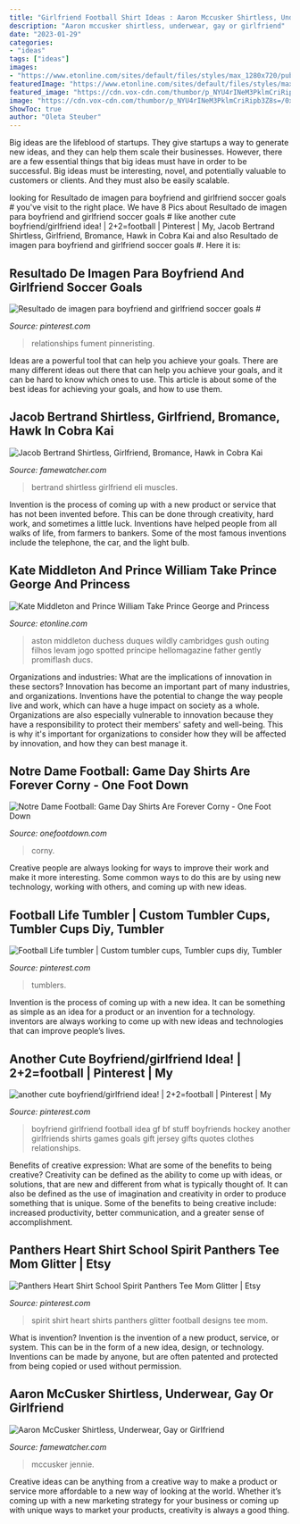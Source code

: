 ```yaml
---
title: "Girlfriend Football Shirt Ideas : Aaron Mccusker Shirtless, Underwear, Gay Or Girlfriend"
description: "Aaron mccusker shirtless, underwear, gay or girlfriend"
date: "2023-01-29"
categories:
- "ideas"
tags: ["ideas"]
images:
- "https://www.etonline.com/sites/default/files/styles/max_1280x720/public/images/2019-10/gettyimages-1179188060.jpg?h=84ae8708&amp;itok=8StI0p3x"
featuredImage: "https://www.etonline.com/sites/default/files/styles/max_1280x720/public/images/2019-10/gettyimages-1179188060.jpg?h=84ae8708&amp;itok=8StI0p3x"
featured_image: "https://cdn.vox-cdn.com/thumbor/p_NYU4rINeM3PklmCriRipb3Z8s=/0x0:1000x1000/1200x0/filters:focal(0x0:1000x1000):no_upscale()/cdn.vox-cdn.com/uploads/chorus_asset/file/21821940/2009michigantshirtafter.jpg"
image: "https://cdn.vox-cdn.com/thumbor/p_NYU4rINeM3PklmCriRipb3Z8s=/0x0:1000x1000/1200x0/filters:focal(0x0:1000x1000):no_upscale()/cdn.vox-cdn.com/uploads/chorus_asset/file/21821940/2009michigantshirtafter.jpg"
ShowToc: true
author: "Oleta Steuber"
---
```



Big ideas are the lifeblood of startups. They give startups a way to generate new ideas, and they can help them scale their businesses. However, there are a few essential things that big ideas must have in order to be successful. Big ideas must be interesting, novel, and potentially valuable to customers or clients. And they must also be easily scalable.

	

		
looking for Resultado de imagen para boyfriend and girlfriend soccer goals # you've visit to the right place. We have 8 Pics about Resultado de imagen para boyfriend and girlfriend soccer goals # like another cute boyfriend/girlfriend idea! | 2+2=football | Pinterest | My, Jacob Bertrand Shirtless, Girlfriend, Bromance, Hawk in Cobra Kai and also Resultado de imagen para boyfriend and girlfriend soccer goals #. Here it is:
		
    
## Resultado De Imagen Para Boyfriend And Girlfriend Soccer Goals #

<img loading=lazy src="https://i.pinimg.com/736x/9f/46/ca/9f46cac42d22432d8054fcf01ee3816b.jpg" onerror="this.onerror=null;this.src='https://tse3.mm.bing.net/th?id=OIP.dAMUNANy0JgMVkuMSNiJigHaJ4&amp;pid=15.1';" alt="Resultado de imagen para boyfriend and girlfriend soccer goals #">

_Source: pinterest.com_

>relationships fument pinneristing. 

	

Ideas are a powerful tool that can help you achieve your goals. There are many different ideas out there that can help you achieve your goals, and it can be hard to know which ones to use. This article is about some of the best ideas for achieving your goals, and how to use them.

    
## Jacob Bertrand Shirtless, Girlfriend, Bromance, Hawk In Cobra Kai

<img loading=lazy src="https://famewatcher.com/wp-content/uploads/2020/08/Jacob-Bertrand-shirtless-hawk-cobra-kai.jpg" onerror="this.onerror=null;this.src='https://tse2.mm.bing.net/th?id=OIP.tPM4OU2Yg1XyBkUlYJsC5QAAAA&amp;pid=15.1';" alt="Jacob Bertrand Shirtless, Girlfriend, Bromance, Hawk in Cobra Kai">

_Source: famewatcher.com_

>bertrand shirtless girlfriend eli muscles. 

	

Invention is the process of coming up with a new product or service that has not been invented before. This can be done through creativity, hard work, and sometimes a little luck. Inventions have helped people from all walks of life, from farmers to bankers. Some of the most famous inventions include the telephone, the car, and the light bulb.

    
## Kate Middleton And Prince William Take Prince George And Princess

<img loading=lazy src="https://www.etonline.com/sites/default/files/styles/max_1280x720/public/images/2019-10/gettyimages-1179188060.jpg?h=84ae8708&amp;itok=8StI0p3x" onerror="this.onerror=null;this.src='https://tse4.mm.bing.net/th?id=OIP.4G97aFRszn1O6isnSbx4nQHaEK&amp;pid=15.1';" alt="Kate Middleton and Prince William Take Prince George and Princess">

_Source: etonline.com_

>aston middleton duchess duques wildly cambridges gush outing filhos levam jogo spotted príncipe hellomagazine father gently promiflash ducs. 

	

Organizations and industries: What are the implications of innovation in these sectors?
Innovation has become an important part of many industries, and organizations. Inventions have the potential to change the way people live and work, which can have a huge impact on society as a whole. Organizations are also especially vulnerable to innovation because they have a responsibility to protect their members' safety and well-being. This is why it's important for organizations to consider how they will be affected by innovation, and how they can best manage it.

    
## Notre Dame Football: Game Day Shirts Are Forever Corny - One Foot Down

<img loading=lazy src="https://cdn.vox-cdn.com/thumbor/p_NYU4rINeM3PklmCriRipb3Z8s=/0x0:1000x1000/1200x0/filters:focal(0x0:1000x1000):no_upscale()/cdn.vox-cdn.com/uploads/chorus_asset/file/21821940/2009michigantshirtafter.jpg" onerror="this.onerror=null;this.src='https://tse2.mm.bing.net/th?id=OIP.Xhe-DGRT3kSsiq3xDr_-RQHaHa&amp;pid=15.1';" alt="Notre Dame Football: Game Day Shirts Are Forever Corny - One Foot Down">

_Source: onefootdown.com_

>corny. 

	

Creative people are always looking for ways to improve their work and make it more interesting. Some common ways to do this are by using new technology, working with others, and coming up with new ideas.

    
## Football Life Tumbler | Custom Tumbler Cups, Tumbler Cups Diy, Tumbler

<img loading=lazy src="https://i.pinimg.com/736x/52/da/24/52da2486046587f401bb8d6ee3b5a8e8.jpg" onerror="this.onerror=null;this.src='https://tse4.mm.bing.net/th?id=OIP.buKB5taOU5mjVY_zqHYtCwHaJ3&amp;pid=15.1';" alt="Football Life tumbler | Custom tumbler cups, Tumbler cups diy, Tumbler">

_Source: pinterest.com_

>tumblers. 

	

Invention is the process of coming up with a new idea. It can be something as simple as an idea for a product or an invention for a technology. inventors are always working to come up with new ideas and technologies that can improve people’s lives.

    
## Another Cute Boyfriend/girlfriend Idea! | 2+2=football | Pinterest | My

<img loading=lazy src="https://s-media-cache-ak0.pinimg.com/736x/6d/9e/1f/6d9e1f558b6b48763686497e15816824.jpg" onerror="this.onerror=null;this.src='https://tse3.mm.bing.net/th?id=OIP.U16rTY2ngKQuIQz-CxYvCwHaJ4&amp;pid=15.1';" alt="another cute boyfriend/girlfriend idea! | 2+2=football | Pinterest | My">

_Source: pinterest.com_

>boyfriend girlfriend football idea gf bf stuff boyfriends hockey another girlfriends shirts games goals gift jersey gifts quotes clothes relationships. 

	

Benefits of creative expression: What are some of the benefits to being creative?
Creativity can be defined as the ability to come up with ideas, or solutions, that are new and different from what is typically thought of. It can also be defined as the use of imagination and creativity in order to produce something that is unique. Some of the benefits to being creative include: increased productivity, better communication, and a greater sense of accomplishment.

    
## Panthers Heart Shirt School Spirit Panthers Tee Mom Glitter | Etsy

<img loading=lazy src="https://i.pinimg.com/736x/3e/31/ec/3e31ecf09e5d3286e82e241883c8e552.jpg" onerror="this.onerror=null;this.src='https://tse4.mm.bing.net/th?id=OIP.e0EfP8MOZj4u03wfGzebbQHaHM&amp;pid=15.1';" alt="Panthers Heart Shirt School Spirit Panthers Tee Mom Glitter | Etsy">

_Source: pinterest.com_

>spirit shirt heart shirts panthers glitter football designs tee mom. 

	

What is invention?
Invention is the invention of a new product, service, or system. This can be in the form of a new idea, design, or technology. Inventions can be made by anyone, but are often patented and protected from being copied or used without permission.

    
## Aaron McCusker Shirtless, Underwear, Gay Or Girlfriend

<img loading=lazy src="https://famewatcher.com/wp-content/uploads/2013/01/aaron-mccusker-wife-or-girlfriend-jennie-hall.jpg" onerror="this.onerror=null;this.src='https://tse4.mm.bing.net/th?id=OIP.JmLmrQYVcV-aCbvdaccpYwAAAA&amp;pid=15.1';" alt="Aaron McCusker Shirtless, Underwear, Gay or Girlfriend">

_Source: famewatcher.com_

>mccusker jennie. 

	

Creative ideas can be anything from a creative way to make a product or service more affordable to a new way of looking at the world. Whether it’s coming up with a new marketing strategy for your business or coming up with unique ways to market your products, creativity is always a good thing.

